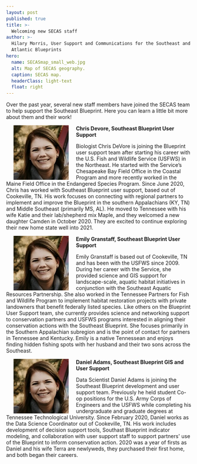 ```yaml
---
layout: post
published: true
title: >-
  Welcoming new SECAS staff
author: >-
  Hilary Morris, User Support and Communications for the Southeast and South
  Atlantic Blueprints
hero:
  name: SECASmap_small_web.jpg
  alt: Map of SECAS geography.
  caption: SECAS map.
  headerClass: light-text
  float: right
---
```

Over the past year, several new staff members have joined the SECAS team to help support the Southeast Blueprint. Here you can learn a little bit more about them and their work!<!--more-->

<img src="https://raw.githubusercontent.com/USFWS/secas/gh-pages/images/emilygranstaff_150p.jpg" align="left" hspace="20">**Chris Devore, Southeast Blueprint User Support**

Biologist Chris DeVore is joining the Blueprint user support team after starting his career with the U.S. Fish and Wildlife Service (USFWS) in the Northeast. He started with the Service’s Chesapeake Bay Field Office in the Coastal Program and more recently worked in the Maine Field Office in the Endangered Species Program. Since June 2020, Chris has worked with Southeast Blueprint user support, based out of Cookeville, TN. His work focuses on connecting with regional partners to implement and improve the Blueprint in the southern Appalachians (KY, TN) and Middle Southeast (primarily MS, AL). He moved to Tennessee with his wife Katie and their lab/shepherd mix Maple, and they welcomed a new daughter Camden in October 2020. They are excited to continue exploring their new home state well into 2021.

<img src="https://raw.githubusercontent.com/USFWS/secas/gh-pages/images/emilygranstaff_150p.jpg" align="left" hspace="20">**Emily Granstaff, Southeast Blueprint User Support**

Emily Granstaff is based out of Cookeville, TN and has been with the USFWS since 2009. During her career with the Service, she provided science and GIS support for landscape-scale, aquatic habitat initiatives in conjunction with the Southeast Aquatic Resources Partnership. She also worked in the Tennessee Partners for Fish and Wildlife Program to implement habitat restoration projects with private landowners that benefit federally listed species. Like others on the Blueprint User Support team, she currently provides science and networking support to conservation partners and USFWS programs interested in aligning their conservation actions with the Southeast Blueprint. She focuses primarily in the Southern Appalachian subregion and is the point of contact for partners in Tennessee and Kentucky. Emily is a native Tennessean and enjoys finding hidden fishing spots with her husband and their two sons across the Southeast. 

<img src="https://raw.githubusercontent.com/USFWS/secas/gh-pages/images/emilygranstaff_150p.jpg" align="left" hspace="20">**Daniel Adams, Southeast Blueprint GIS and User Support**

Data Scientist Daniel Adams is joining the Southeast Blueprint development and user support team. Previously he held student Co-op positions for the U.S. Army Corps of Engineers and the USFWS while completing his undergraduate and graduate degrees at Tennessee Technological University. Since February 2020, Daniel works as the Data Science Coordinator out of Cookeville, TN. His work includes development of decision support tools, Southast Blueprint indicator modeling, and collaboration with user support staff to support partners' use of the Blueprint to inform conservation action. 2020 was a year of firsts as Daniel and his wife Terra are newlyweds, they purchased their first home, and both began their careers.  



